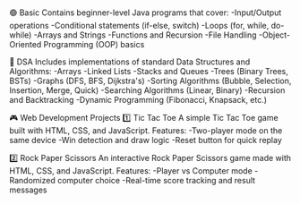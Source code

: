 🟢 Basic
Contains beginner-level Java programs that cover:
-Input/Output operations
-Conditional statements (if-else, switch)
-Loops (for, while, do-while)
-Arrays and Strings
-Functions and Recursion
-File Handling
-Object-Oriented Programming (OOP) basics

🔵 DSA
Includes implementations of standard Data Structures and Algorithms:
-Arrays
-Linked Lists
-Stacks and Queues
-Trees (Binary Trees, BSTs)
-Graphs (DFS, BFS, Dijkstra's)
-Sorting Algorithms (Bubble, Selection, Insertion, Merge, Quick)
-Searching Algorithms (Linear, Binary)
-Recursion and Backtracking
-Dynamic Programming (Fibonacci, Knapsack, etc.)

🎮 Web Development Projects
1️⃣ Tic Tac Toe
A simple Tic Tac Toe game built with HTML, CSS, and JavaScript.
Features:
-Two-player mode on the same device
-Win detection and draw logic
-Reset button for quick replay

2️⃣ Rock Paper Scissors
An interactive Rock Paper Scissors game made with HTML, CSS, and JavaScript.
Features:
-Player vs Computer mode
-Randomized computer choice
-Real-time score tracking and result messages

